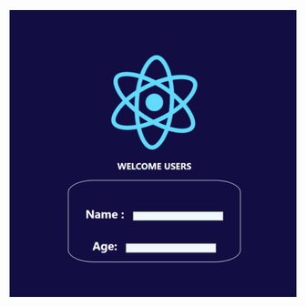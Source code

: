 ![Image1](https://github.com/GulabSinghSikarwar/ImagesForReadme/blob/master/react-Assignment-modalOne.png)
